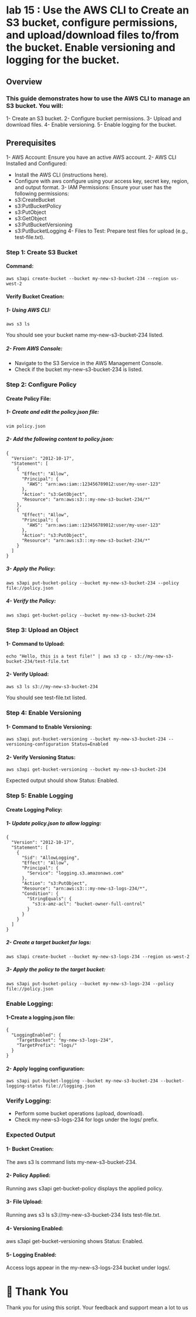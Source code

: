 # lab 15 : Use the AWS CLI to Create an S3 bucket, configure permissions, and upload/download files to/from the bucket. Enable versioning and logging for the bucket.
## Overview
### This guide demonstrates how to use the AWS CLI to manage an S3 bucket. You will:
1- Create an S3 bucket.
2- Configure bucket permissions.
3- Upload and download files.
4- Enable versioning.
5- Enable logging for the bucket.
## Prerequisites
1- AWS Account: Ensure you have an active AWS account.
2- AWS CLI Installed and Configured:
- Install the AWS CLI (instructions here).
- Configure with aws configure using your access key, secret key, region, and output format.
3- IAM Permissions: Ensure your user has the following permissions:
- s3:CreateBucket
- s3:PutBucketPolicy
- s3:PutObject
- s3:GetObject
- s3:PutBucketVersioning
- s3:PutBucketLogging
4- Files to Test: Prepare test files for upload (e.g., test-file.txt).
### Step 1: Create S3 Bucket
#### Command:
```
aws s3api create-bucket --bucket my-new-s3-bucket-234 --region us-west-2
```
#### Verify Bucket Creation:
##### 1- Using AWS CLI:
```
aws s3 ls
```
You should see your bucket name my-new-s3-bucket-234 listed.
##### 2- From AWS Console:
- Navigate to the S3 Service in the AWS Management Console.
- Check if the bucket my-new-s3-bucket-234 is listed.
### Step 2: Configure Policy
#### Create Policy File:
##### 1- Create and edit the policy.json file:
```
vim policy.json
```
##### 2- Add the following content to policy.json:
```
{
  "Version": "2012-10-17",
  "Statement": [
    {
      "Effect": "Allow",
      "Principal": {
        "AWS": "arn:aws:iam::123456789012:user/my-user-123"
      },
      "Action": "s3:GetObject",
      "Resource": "arn:aws:s3:::my-new-s3-bucket-234/*"
    },
    {
      "Effect": "Allow",
      "Principal": {
        "AWS": "arn:aws:iam::123456789012:user/my-user-123"
      },
      "Action": "s3:PutObject",
      "Resource": "arn:aws:s3:::my-new-s3-bucket-234/*"
    }
  ]
}
```
##### 3- Apply the Policy:
```
aws s3api put-bucket-policy --bucket my-new-s3-bucket-234 --policy file://policy.json
```
##### 4- Verify the Policy:
```
aws s3api get-bucket-policy --bucket my-new-s3-bucket-234
```
### Step 3: Upload an Object
#### 1- Command to Upload:
```
echo "Hello, this is a test file!" | aws s3 cp - s3://my-new-s3-bucket-234/test-file.txt
```
#### 2- Verify Upload:
```
aws s3 ls s3://my-new-s3-bucket-234
```
You should see test-file.txt listed.
### Step 4: Enable Versioning
#### 1- Command to Enable Versioning:
```
aws s3api put-bucket-versioning --bucket my-new-s3-bucket-234 --versioning-configuration Status=Enabled
```
#### 2- Verify Versioning Status:
```
aws s3api get-bucket-versioning --bucket my-new-s3-bucket-234
```
Expected output should show Status: Enabled.
### Step 5: Enable Logging
#### Create Logging Policy:
##### 1- Update policy.json to allow logging:
```
{
  "Version": "2012-10-17",
  "Statement": [
    {
      "Sid": "AllowLogging",
      "Effect": "Allow",
      "Principal": {
        "Service": "logging.s3.amazonaws.com"
      },
      "Action": "s3:PutObject",
      "Resource": "arn:aws:s3:::my-new-s3-logs-234/*",
      "Condition": {
        "StringEquals": {
          "s3:x-amz-acl": "bucket-owner-full-control"
        }
      }
    }
  ]
}
```
##### 2- Create a target bucket for logs:
```
aws s3api create-bucket --bucket my-new-s3-logs-234 --region us-west-2
```
##### 3- Apply the policy to the target bucket:
```
aws s3api put-bucket-policy --bucket my-new-s3-logs-234 --policy file://policy.json
```
### Enable Logging:
#### 1-Create a logging.json file:
```
{
  "LoggingEnabled": {
    "TargetBucket": "my-new-s3-logs-234",
    "TargetPrefix": "logs/"
  }
}
```
#### 2- Apply logging configuration:
```
aws s3api put-bucket-logging --bucket my-new-s3-bucket-234 --bucket-logging-status file://logging.json
```
### Verify Logging:
- Perform some bucket operations (upload, download).
- Check my-new-s3-logs-234 for logs under the logs/ prefix.
### Expected Output
#### 1- Bucket Creation:
The aws s3 ls command lists my-new-s3-bucket-234.
#### 2- Policy Applied:
Running aws s3api get-bucket-policy displays the applied policy.
#### 3- File Upload:
Running aws s3 ls s3://my-new-s3-bucket-234 lists test-file.txt.
#### 4- Versioning Enabled:
aws s3api get-bucket-versioning shows Status: Enabled.
#### 5- Logging Enabled:
Access logs appear in the my-new-s3-logs-234 bucket under logs/.
# 🙏 Thank You
Thank you for using this script. Your feedback and support mean a lot to us






